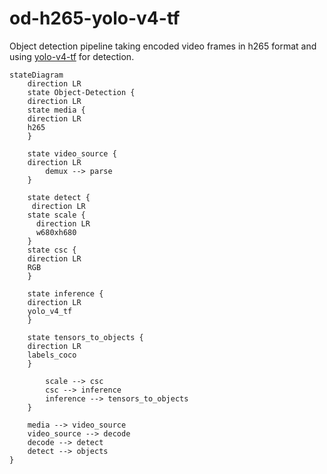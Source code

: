 # od-h265-yolo-v4-tf

Object detection pipeline taking encoded video frames in h265 format and using [yolo-v4-tf]() for detection.

```mermaid
stateDiagram
    direction LR
    state Object-Detection {
    direction LR
    state media {
    direction LR
    h265
    }

    state video_source {
    direction LR
		demux --> parse
    }

    state detect {
     direction LR
    state scale {
      direction LR
      w680xh680
    }
    state csc {
    direction LR
    RGB
    }

    state inference {
    direction LR
    yolo_v4_tf
    }

    state tensors_to_objects {
    direction LR
    labels_coco
    }

		scale --> csc
		csc --> inference
		inference --> tensors_to_objects
    }

    media --> video_source
    video_source --> decode
    decode --> detect
    detect --> objects
}
```
